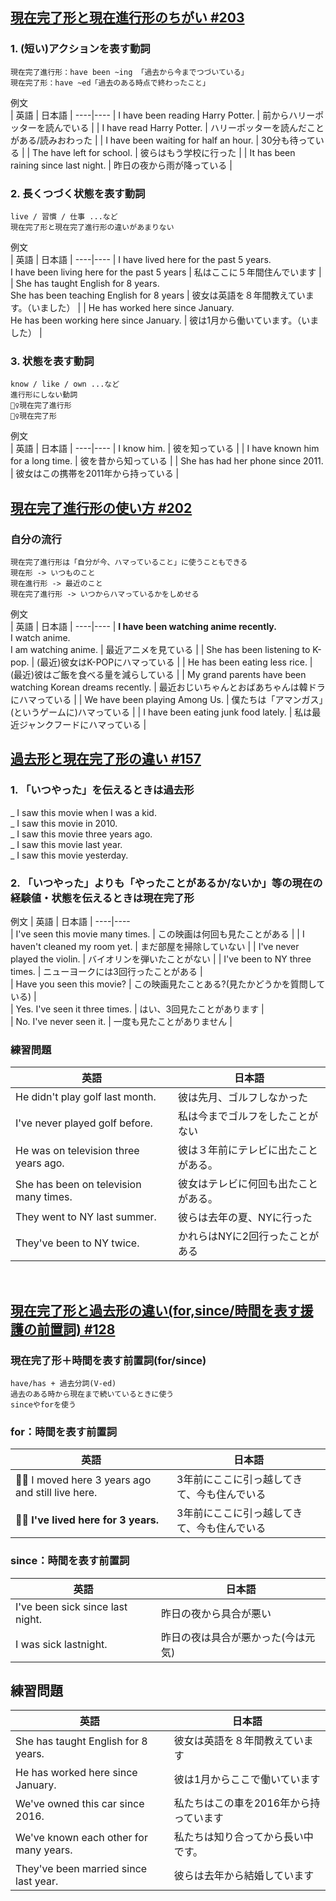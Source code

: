 ## [現在完了形と現在進行形のちがい #203](https://youtu.be/58DR_AGE_Xc)  
  
  
### 1. (短い)アクションを表す動詞
```    
現在完了進行形：have been ~ing 「過去から今までつづいている」  
現在完了形：have ~ed「過去のある時点で終わったこと」
```  
  
例文  
| 英語 | 日本語 |
----|---- 
| I have been reading Harry Potter. | 前からハリーポッターを読んでいる |
| I have read Harry Potter. | ハリーポッターを読んだことがある/読みおわった |
| I have been waiting for half an hour. | 30分も待っている |
| The have left for school. | 彼らはもう学校に行った |
| It has been raining since last night. | 昨日の夜から雨が降っている |
  
  
### 2. 長くつづく状態を表す動詞
```  
live / 習慣 / 仕事 ...など
現在完了形と現在完了進行形の違いがあまりない
```  
  
例文  
| 英語 | 日本語 |
----|---- 
| I have lived here for the past 5 years. <br>I have been living here for the past 5 years | 私はここに５年間住んでいます |
| She has taught English for 8 years. <br>She has been teaching English for 8 years | 彼女は英語を８年間教えています。（いました） |
| He has worked here since January.<br>He has been working here since January.  | 彼は1月から働いています。（いました） |  
  
  
  
### 3. 状態を表す動詞
```  
know / like / own ...など
進行形にしない動詞
🙅‍♀️現在完了進行形
🙆‍♀️現在完了形
```  
  
  
例文  
| 英語 | 日本語 |
----|---- 
| I know him. | 彼を知っている |
| I have known him for a long time. | 彼を昔から知っている |
| She has had her phone since 2011. | 彼女はこの携帯を2011年から持っている |
<br>
    
  
## [現在完了進行形の使い方 #202](https://youtu.be/GeJ5_SoQCgA)
  
  
### 自分の流行  
```  
現在完了進行形は「自分が今、ハマっていること」に使うこともできる
現在形 -> いつものこと
現在進行形 -> 最近のこと
現在完了進行形 -> いつからハマっているかをしめせる
```  
  
例文  
| 英語 | 日本語 |
----|---- 
| **I have been watching anime recently.**<br>I watch anime.<br>I am watching anime. | 最近アニメを見ている |
| She has been listening to K-pop. | (最近)彼女はK-POPにハマっている |
| He has been eating less rice. | (最近)彼はご飯を食べる量を減らしている |
| My grand parents have been watching Korean dreams recently. | 最近おじいちゃんとおばあちゃんは韓ドラにハマっている |
| We have been playing Among Us. | 僕たちは「アマンガス」(というゲームに)ハマっている |
| I have been eating junk food lately. | 私は最近ジャンクフードにハマっている |
<br>
  
  
## [過去形と現在完了形の違い #157](https://youtu.be/htF_g1MWV9M)  
  
  
### 1. 「いつやった」を伝えるときは**過去形**  
_ I saw this movie when I was a kid.  
_ I saw this movie in 2010.  
_ I saw this movie three years ago.  
_ I saw this movie last year.  
_ I saw this movie yesterday.  
  
### 2. 「いつやった」よりも「やったことがあるか/ないか」等の現在の経験値・状態を伝えるときは**現在完了形**  
  
例文
| 英語 | 日本語 |
----|----  
| I've seen this movie many times. | この映画は何回も見たことがある |
| I haven't cleaned my room yet. | まだ部屋を掃除していない |
| I've never played the violin. | バイオリンを弾いたことがない |
| I've been to NY three times. | ニューヨークには3回行ったことがある |  
| Have you seen this movie? | この映画見たことある?(見たかどうかを質問している) |  
| Yes. I've seen it three times. | はい、3回見たことがあります |  
| No. I've never seen it. | 一度も見たことがありません |  
  
  
### 練習問題
| 英語 | 日本語 |  
----|---- 
| He didn't play golf last month. | 彼は先月、ゴルフしなかった|  
| I've never played golf before. | 私は今までゴルフをしたことがない |  
| He was on television three years ago. | 彼は３年前にテレビに出たことがある。 |  
| She has been on television many times. | 彼女はテレビに何回も出たことがある。 |  
| They went to NY last summer. | 彼らは去年の夏、NYに行った |  
| They've been to NY twice. | かれらはNYに2回行ったことがある |  
<br>
  
## [現在完了形と過去形の違い(for,since/時間を表す援護の前置詞) #128](https://youtu.be/QLb_glb5BvY)  
  
### 現在完了形＋時間を表す前置詞(for/since)  
```  
have/has + 過去分詞(V-ed)
過去のある時から現在まで続いているときに使う
sinceやforを使う
```  
  
### for：時間を表す前置詞  
| 英語 | 日本語 |  
----|----  
| 🙅‍♀️ I moved here 3 years ago and still live here. | 3年前にここに引っ越してきて、今も住んでいる |  
| 🙆‍♀️ **I've lived here for 3 years.** | 3年前にここに引っ越してきて、今も住んでいる |  
  
### since：時間を表す前置詞  
| 英語 | 日本語 |  
----|----  
| I've been sick since last night. | 昨日の夜から具合が悪い |  
| I was sick lastnight. | 昨日の夜は具合が悪かった(今は元気) |  
  
## 練習問題
| 英語 | 日本語 |  
----|----
| She has taught English for 8 years. | 彼女は英語を８年間教えています |  
| He has worked here since January. | 彼は1月からここで働いています |  
| We've owned this car since 2016. | 私たちはこの車を2016年から持っています |  
| We've known each other for many years. | 私たちは知り合ってから長い中です。 |  
| They've been married since last year. | 彼らは去年から結婚しています |  
